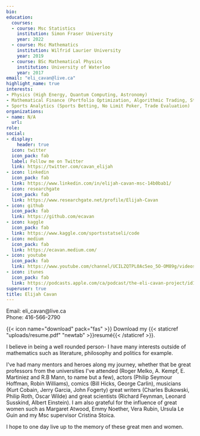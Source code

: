 ```yaml
---
bio: 
education:
  courses:
  - course: Msc Statistics
    institution: Simon Fraser University
    year: 2022
  - course: Msc Mathematics
    institution: Wilfrid Laurier University
    year: 2019
  - course: BSc Mathematical Physics
    institution: University of Waterloo
    year: 2017
email: "eli_cavan@live.ca"
highlight_name: true
interests:
- Physics (High Energy, Quantum Computing, Astronomy)
- Mathematical Finance (Portfolio Optimization, Algorithmic Trading, Stochastic Processes)
- Sports Analytics (Sports Betting, No Limit Poker, Trade Evaluation)
organizations:
- name: N/A
  url: 
role: 
social:
- display:
    header: true
  icon: twitter
  icon_pack: fab
  label: Follow me on Twitter
  link: https://twitter.com/cavan_elijah
- icon: linkedin
  icon_pack: fab
  link: https://www.linkedin.com/in/elijah-cavan-msc-14b0bab1/
- icon: researchgate
  icon_pack: fab
  link: https://www.researchgate.net/profile/Elijah-Cavan
- icon: github
  icon_pack: fab
  link: https://github.com/ecavan
- icon: kaggle
  icon_pack: fab
  link: https://www.kaggle.com/sportsstatseli/code
- icon: medium
  icon_pack: fab
  link: https://ecavan.medium.com/
- icon: youtube
  icon_pack: fab
  link: https://www.youtube.com/channel/UCILZQTPL0Ac5eo_5O-OM89g/videos
- icon: itunes
  icon_pack: fab
  link: https://podcasts.apple.com/ca/podcast/the-eli-cavan-project/id1510865992
superuser: true
title: Elijah Cavan
---
```


Email: eli_cavan\@live.ca                                  
Phone: 416-566-2790


{{< icon name="download" pack="fas" >}} Download my {{< staticref "uploads/resume.pdf" "newtab" >}}resumé{{< /staticref >}}.

I believe in being a well rounded person- I have many interests outside of mathematics such as literature, philosophy and politics for example. 

I've had many mentors and heroes along my journey, whether that be great professors from the universities I've attended (Roger Melko, A. Kempf, E. Martiniez and R.B Mann, to name but a few), actors (Philip Seymour Hoffman, Robin Williams), comics (Bill Hicks, George Carlin), musicians (Kurt Cobain, Jerry Garcia, John Fogerty) great writers (Charles Bukowski, Philip Roth, Oscar Wilde) and great scientists (Richard Feynman, Leonard Susskind, Albert Einstein). I am also grateful for the influence of great women such as Margaret Atwood, Emmy Noether, Vera Rubin, Ursula Le Guin and my Msc supervisor Cristina Stoica.  

I hope to one day live up to the memory of these great men and women. 




